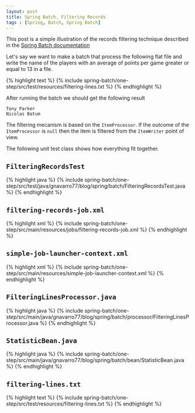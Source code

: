 ```yaml
---
layout: post
title: Spring Batch, Filtering Records
tags : [Spring, Batch, Spring Batch]
---
```


This post is a simple illustration of the records filtering technique 
described in the [Spring Batch documentation](http://docs.spring.io/spring-batch/reference/htmlsingle/#filiteringRecords)

Let's say we want to make a batch that process the following flat file 
and write the name of the players with an average of points per game greater or equal to 13 in a file.

{% highlight text %}
{% include spring-batch/one-step/src/test/resources/filtering-lines.txt %}
{% endhighlight %}

After running the batch we should get the following result

	Tony Parker
	Nicolas Batum

The filtering mecanism is based on the <code>ItemProcessor</code>. 
If the outcome of the <code>ItemProcessor</code> is <code>null</code> then the item is 
filtered from the <code>ItemWriter</code> point of view. 

The following unit test class shows how everything fit together.

## <code>FilteringRecordsTest</code>

{% highlight java %}
{% include spring-batch/one-step/src/test/java/gnavarro77/blog/spring/batch/FilteringRecordsTest.java %}
{% endhighlight %}

## <code>filtering-records-job.xml</code>

{% highlight xml %}
{% include spring-batch/one-step/src/main/resources/jobs/filtering-records-job.xml %}
{% endhighlight %}

## <code>simple-job-launcher-context.xml</code>

{% highlight xml %}
{% include spring-batch/one-step/src/main/resources/simple-job-launcher-context.xml %}
{% endhighlight %}

## <code>FilteringLinesProcessor.java</code>

{% highlight java %}
{% include spring-batch/one-step/src/main/java/gnavarro77/blog/spring/batch/processor/FilteringLinesProcessor.java %}
{% endhighlight %}

## <code>StatisticBean.java</code>

{% highlight java %}
{% include spring-batch/one-step/src/main/java/gnavarro77/blog/spring/batch/bean/StatisticBean.java %}
{% endhighlight %}

## <code>filtering-lines.txt</code>

{% highlight text %}
{% include spring-batch/one-step/src/test/resources/filtering-lines.txt %}
{% endhighlight %}